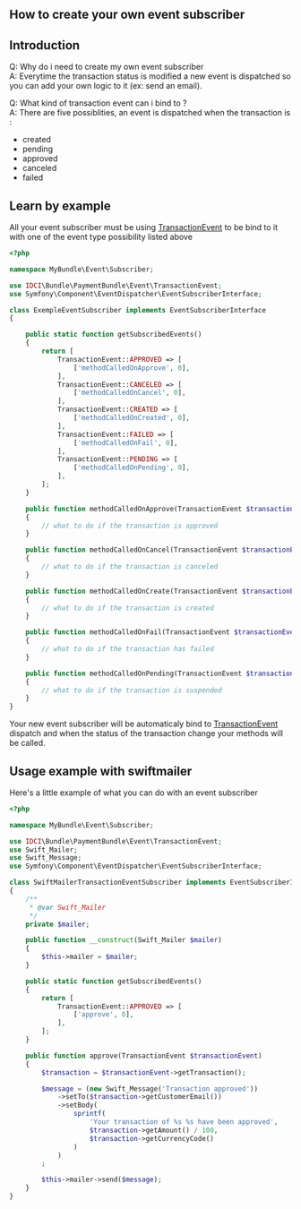 How to create your own event subscriber
---------------------------------------

## Introduction

Q: Why do i need to create my own event subscriber  
A: Everytime the transaction status is modified a new event is dispatched so you can add your own logic to it (ex: send an email).

Q: What kind of transaction event can i bind to ?  
A:
There are five possiblities, an event is dispatched when the transaction is :
- created
- pending
- approved
- canceled
- failed

## Learn by example

All your event subscriber must be using [TransactionEvent](../../Event/TransactionEvent.php) to be bind to it with one of the event type possibility listed above

```php
<?php

namespace MyBundle\Event\Subscriber;

use IDCI\Bundle\PaymentBundle\Event\TransactionEvent;
use Symfony\Component\EventDispatcher\EventSubscriberInterface;

class ExempleEventSubscriber implements EventSubscriberInterface
{

    public static function getSubscribedEvents()
    {
        return [
            TransactionEvent::APPROVED => [
                ['methodCalledOnApprove', 0],
            ],
            TransactionEvent::CANCELED => [
                ['methodCalledOnCancel', 0],
            ],
            TransactionEvent::CREATED => [
                ['methodCalledOnCreated', 0],
            ],
            TransactionEvent::FAILED => [
                ['methodCalledOnFail', 0],
            ],
            TransactionEvent::PENDING => [
                ['methodCalledOnPending', 0],
            ],
        ];
    }

    public function methodCalledOnApprove(TransactionEvent $transactionEvent)
    {
        // what to do if the transaction is approved
    }

    public function methodCalledOnCancel(TransactionEvent $transactionEvent)
    {
        // what to do if the transaction is canceled
    }

    public function methodCalledOnCreate(TransactionEvent $transactionEvent)
    {
        // what to do if the transaction is created
    }

    public function methodCalledOnFail(TransactionEvent $transactionEvent)
    {
        // what to do if the transaction has failed
    }

    public function methodCalledOnPending(TransactionEvent $transactionEvent)
    {
        // what to do if the transaction is suspended
    }
}
```

Your new event subscriber will be automaticaly bind to [TransactionEvent](../../Event/TransactionEvent.php) dispatch and when the status of the transaction change your methods will be called.

## Usage example with swiftmailer

Here's a little example of what you can do with an event subscriber

```php
<?php

namespace MyBundle\Event\Subscriber;

use IDCI\Bundle\PaymentBundle\Event\TransactionEvent;
use Swift_Mailer;
use Swift_Message;
use Symfony\Component\EventDispatcher\EventSubscriberInterface;

class SwiftMailerTransactionEventSubscriber implements EventSubscriberInterface
{
    /**
     * @var Swift_Mailer
     */
    private $mailer;

    public function __construct(Swift_Mailer $mailer)
    {
        $this->mailer = $mailer;
    }

    public static function getSubscribedEvents()
    {
        return [
            TransactionEvent::APPROVED => [
                ['approve', 0],
            ],
        ];
    }

    public function approve(TransactionEvent $transactionEvent)
    {
        $transaction = $transactionEvent->getTransaction();

        $message = (new Swift_Message('Transaction approved'))
            ->setTo($transaction->getCustomerEmail())
            ->setBody(
                sprintf(
                    'Your transaction of %s %s have been approved',
                    $transaction->getAmount() / 100,
                    $transaction->getCurrencyCode()
                )
            )
        ;

        $this->mailer->send($message);
    }
}

```
